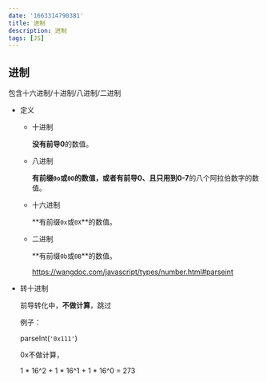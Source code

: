 ```yaml
---
date: '1663314790381'
title: 进制
description: 进制
tags: [JS]
---
```


## 进制

包含十六进制/十进制/八进制/二进制

+ 定义

  + 十进制

    **没有前导0**的数值。

  + 八进制

    **有前缀`0o`或`0O`**的数值，或者有前导0、且**只用到0-7**的八个阿拉伯数字的数值。

  + 十六进制

    **有前缀`0x`或`0X`**的数值。

  + 二进制

    **有前缀`0b`或`0B`**的数值。

    https://wangdoc.com/javascript/types/number.html#parseint

+ 转十进制

  前导转化中，**不做计算**，跳过

  例子：

  parseInt(``'0x111'``)

  0x不做计算，

  1 * 16^2 + 1 * 16^1 + 1 * 16^0 = 273